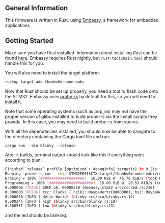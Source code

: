 ## General Information
This firmware is written in Rust, using [Embassy](https://embassy.dev/), a framework for embedded applications.

## Getting Started
Make sure you have Rust installed. Information about installing Rust can be found [here](https://www.rust-lang.org/learn/get-started).
Embassy requires Rust nightly, but `rust-toolchain.toml` should handle this for you.

You will also need to install the target platform:

```bash
rustup target add thumbv6m-none-eabi
```

Now that Rust should be set up properly, you need a tool to flash code onto the STM32.
Embassy uses [probe-rs](https://probe.rs/docs/getting-started/installation/) by default for this, so you will need to install it.

Note that some operating systems (such as pop_os) may not have the proper version of glibc installed to build probe-rs via the install scripts they provide.
In this case, you may need to build probe-rs from source.

With all the dependencies installed, you should now be able to navigate to the directory containing the Cargo.toml file and run:

```rust
cargo run --bin blinky --release
```

After it builds, terminal output should look like this if everything went according to plan:

```bash
Finished `release` profile [optimized + debuginfo] target(s) in 0.21s
Running `probe-rs run --chip STM32F091RCTX target/thumbv6m-none-eabi/release/blinky`
Erasing ✔ 100% [####################]  16.00 KiB @  46.76 KiB/s (took 0s)
Programming ✔ 100% [####################]  15.00 KiB @  20.53 KiB/s (took 1s)                                                                                                                                           Finished in 1.18s
0.000000 [TRACE] BDCR ok: 00008218 (embassy_stm32 src/rcc/bd.rs:216)
0.000000 [DEBUG] rcc: Clocks { hclk1: MaybeHertz(8000000), hsi: MaybeHertz(8000000), hsi_div_244: MaybeHertz(32786), lse: MaybeHertz(0), pclk1: MaybeHertz(8000000), pclk1_tim: MaybeHertz(8000000), pclk2: MaybeHertz(8000000), pclk2_tim: MaybeHertz(8000000), rtc: MaybeHertz(40000), sys: MaybeHertz(8000000) } (embassy_stm32 src/rcc/mod.rs:71)
0.000030 [INFO ] Hello World! (blinky src/bin/blinky.rs:14)
0.000244 [INFO ] high (blinky src/bin/blinky.rs:19)
0.300537 [INFO ] low (blinky src/bin/blinky.rs:23)
```

and the led should be blinking.
